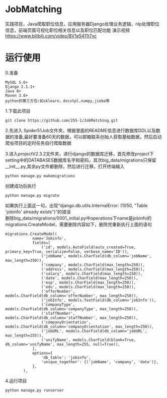 # JobMatching
实践项目，Java爬取职位信息，应用服务器Django处理业务逻辑，nlp处理职位信息，前端页面可视化职位相关信息以及职位匹配功能
演示视频
https://www.bilibili.com/video/BV1e5411t7xc
# 运行使用

0.准备
```
MySQL 5.6+
Django 2.1.1+
Java 8+ 
Maven 3.6+
python的第三方包:如sklearn，docxtpl,numpy,jieba等
``` 
1.下载此项目
```
git clone https://github.com/255-1/JobMatching.git
```

2.先进入 Spider51Job文件夹，根据里面的README信息进行数据库DDL以及数据的准备,最好要准备60天的数据，可以邮箱联系创始人获取基础数据，然后启动爬虫项目的定时任务自行爬取数据  

3.进入projectV2.3.2文件夹，进行django的数据库迁移，首先修改project下setting中的DATABASES数据库名字和密码，其次big_data/migrations只保留__init__.py,其余py文件都删除，然后进行迁移，打开终端输入
```
python manage.py makemigrations
```
创建成功后执行
```
python manage.py migrate
```
如果执行上面这一句，出现“django.db.utils.InternalError: (1050, "Table 'jobinfo' already exists")”的错误  
删除big_data/migrations/0001_initial.py中operations下name是jobinfo的migrations.CreateModel，需要删除内容如下，删除完重新执行上面的语句

```
migrations.CreateModel(
            name='Jobinfo',
            fields=[
                ('id', models.AutoField(auto_created=True, primary_key=True, serialize=False, verbose_name='ID')),
                ('jobName', models.CharField(db_column='jobName', max_length=250)),
                ('company', models.CharField(max_length=250)),
                ('address', models.CharField(max_length=250)),
                ('salary', models.CharField(max_length=250)),
                ('date', models.CharField(max_length=250)),
                ('exp', models.CharField(max_length=250)),
                ('edu', models.CharField(max_length=250)),
                ('offerNumber', models.CharField(db_column='offerNumber', max_length=250)),
                ('jobInfo', models.TextField(db_column='jobInfo')),
                ('companyType', models.CharField(db_column='companyType', max_length=250)),
                ('staffNumber', models.CharField(db_column='staffNumber', max_length=250)),
                ('companyOrientation', models.CharField(db_column='companyOrientation', max_length=250)),
                ('jobURL', models.CharField(db_column='jobURL', max_length=255)),
                ('unifyName', models.CharField(blank=True, db_column='unifyName', max_length=255, null=True)),
            ],
            options={
                'db_table': 'jobinfo',
                'unique_together': {('jobName', 'company', 'date')},
            },
        ),
```
4.运行项目  
```
python manage.py runserver
```
